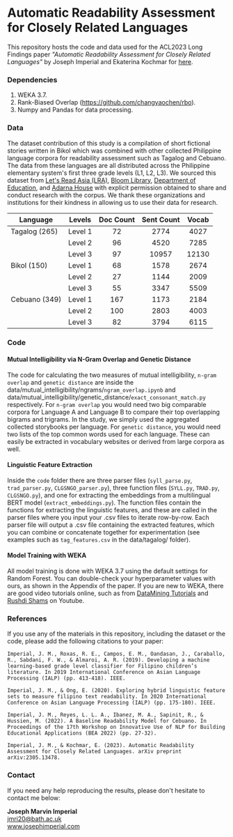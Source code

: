 # Automatic Readability Assessment for Closely Related Languages

This repository hosts the code and data used for the ACL2023 Long Findings paper *"Automatic Readability Assessment for Closely Related Languages"* by Joseph Imperial and Ekaterina Kochmar for [here](https://arxiv.org/abs/2305.13478).

### Dependencies
1. WEKA 3.7.
2. Rank-Biased Overlap (https://github.com/changyaochen/rbo).
3. Numpy and Pandas for data processing.

### Data
The dataset contribution of this study is a compilation of short fictional stories written in Bikol which was combined with other collected Philippine language corpora for readability assessment such as Tagalog and Cebuano. The data from these languages are all distributed across the Philippine elementary system's first three grade levels (L1, L2, L3). We sourced this dataset from [Let's Read Asia (LRA)](https://www.letsreadasia.org/), [Bloom Library](https://bloomlibrary.org/), [Department of Education](https://lrmds.deped.gov.ph/), and [Adarna House](https://adarna.com.ph/) with explicit permission obtained to share and conduct research with the corpus. We thank these organizations and institutions for their kindness in allowing us to use their data for research.

| Language        | Levels  | Doc Count | Sent Count | Vocab |
|-----------------|---------|:---------:|:----------:|:-----:|
|   Tagalog (265) | Level 1 |     72    |    2774    |  4027 |
|                 | Level 2 |     96    |    4520    |  7285 |
|                 | Level 3 |     97    |    10957   | 12130 |
|   Bikol (150)   | Level 1 |     68    |    1578    |  2674 |
|                 | Level 2 |     27    |    1144    |  2009 |
|                 | Level 3 |     55    |    3347    |  5509 |
|   Cebuano (349) | Level 1 |    167    |    1173    |  2184 |
|                 | Level 2 |    100    |    2803    |  4003 |
|                 | Level 3 |     82    |    3794    |  6115 |

### Code
#### Mutual Intelligibility via N-Gram Overlap and Genetic Distance
The code for calculating the two measures of mutual intelligibility, `n-gram overlap` and `genetic distance` are inside the data/mutual_intelligibility/ngrams/`ngram_overlap.ipynb` and data/mutual_intelligibility/genetic_distance/`exact_consonant_match.py` respectively. For `n-gram overlap` you would need two big comparable corpora for Language A and Language B to compare their top overlapping bigrams and trigrams. In the study, we simply used the aggregated collected storybooks per language. For `genetic distance`, you would need two lists of the top common words used for each language. These can easily be extracted in vocabulary websites or derived from large corpora as well.

#### Linguistic Feature Extraction
Inside the `code` folder there are three parser files (`syll_parse.py`, `trad_parser.py`, `CLGSNGO_parser.py`), three function files (`SYLL.py`, `TRAD.py`, `CLGSNGO.py`), and one for extracting the embeddings from a multilingual BERT model (`extract_embeddings.py`). The function files contain the functions for extracting the linguistic features, and these are called in the parser files where you input your .csv files to iterate row-by-row. Each parser file will output a .csv file containing the extracted features, which you can combine or concatenate together for experimentation (see examples such as `tag_features.csv` in the data/tagalog/ folder).

#### Model Training with WEKA
All model training is done with WEKA 3.7 using the default settings for Random Forest. You can double-check your hyperparameter values with ours, as shown in the Appendix of the paper. If you are new to WEKA, there are good video tutorials online, such as from [DataMining Tutorials](https://www.youtube.com/watch?v=_LbnNTz4-mI) and [Rushdi Shams](https://www.youtube.com/watch?v=uiDFa7iY9yo) on Youtube.

### References
If you use any of the materials in this repository, including the dataset or the code, please add the following citations to your paper:
```
Imperial, J. M., Roxas, R. E., Campos, E. M., Oandasan, J., Caraballo, R., Sabdani, F. W., & Almaroi, A. R. (2019). Developing a machine learning-based grade level classifier for Filipino children’s literature. In 2019 International Conference on Asian Language Processing (IALP) (pp. 413-418). IEEE.

Imperial, J. M., & Ong, E. (2020). Exploring hybrid linguistic feature sets to measure filipino text readability. In 2020 International Conference on Asian Language Processing (IALP) (pp. 175-180). IEEE.

Imperial, J. M., Reyes, L. L. A., Ibanez, M. A., Sapinit, R., & Hussien, M. (2022). A Baseline Readability Model for Cebuano. In Proceedings of the 17th Workshop on Innovative Use of NLP for Building Educational Applications (BEA 2022) (pp. 27-32).

Imperial, J. M., & Kochmar, E. (2023). Automatic Readability Assessment for Closely Related Languages. arXiv preprint arXiv:2305.13478.
```

### Contact
If you need any help reproducing the results, please don't hesitate to contact me below:

**Joseph Marvin Imperial** <br/>
jmri20@bath.ac.uk <br/>
www.josephimperial.com 

